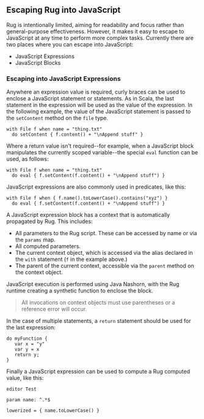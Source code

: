 ## Escaping Rug into JavaScript

Rug is intentionally limited, aiming for readability and focus rather
than general-purpose effectiveness. However, it makes it easy to
escape to JavaScript at any time to perform more complex
tasks. Currently there are two places where you can escape into
JavaScript:

* JavaScript Expressions
* JavaScript Blocks

### Escaping into JavaScript Expressions

Anywhere an expression value is required, curly braces can be used to
enclose a JavaScript statement or statements. As in Scala, the last
statement in the expression will be used as the value of the
expression. In the following example, the value of the JavaScript
statement is passed to the `setContent` method on the `file` type.

```
with File f when name = "thing.txt"
  do setContent { f.content() + "\nAppend stuff" }
```

Where a return value isn't required--for example, when a JavaScript
block manipulates the currently scoped variable--the special `eval`
function can be used, as follows:

```
with File f when name = "thing.txt"
  do eval { f.setContent(f.content() + "\nAppend stuff") }
```

JavaScript expressions are also commonly used in predicates, like
this:

```
with File f when { f.name().toLowerCase().contains("xyz") }
  do eval { f.setContent(f.content() + "\nAppend stuff") }
```

A JavaScript expression block has a context that is automatically
propagated by Rug. This includes:

* All parameters to the Rug script. These can be accessed by name or via the `params` map.
* All computed parameters.
* The current context object, which is accessed via the alias declared in the `with` statement (`f` in the example above.)
* The parent of the current context, accessible via the `parent` method on the context object.

JavaScript execution is performed using Java Nashorn, with the Rug
runtime creating a synthetic function to enclose the block.

> All invocations on context objects must use
> parentheses or a reference error will occur.

In the case of multiple statements, a `return` statement should be
used for the last expression:

```
do myFunction {
   var x = "y"
   var y = x
   return y;
}
```

Finally a JavaScript expression can be used to compute a Rug computed
value, like this:


```
editor Test

param name: ^.*$

lowerized = { name.toLowerCase() }
```
